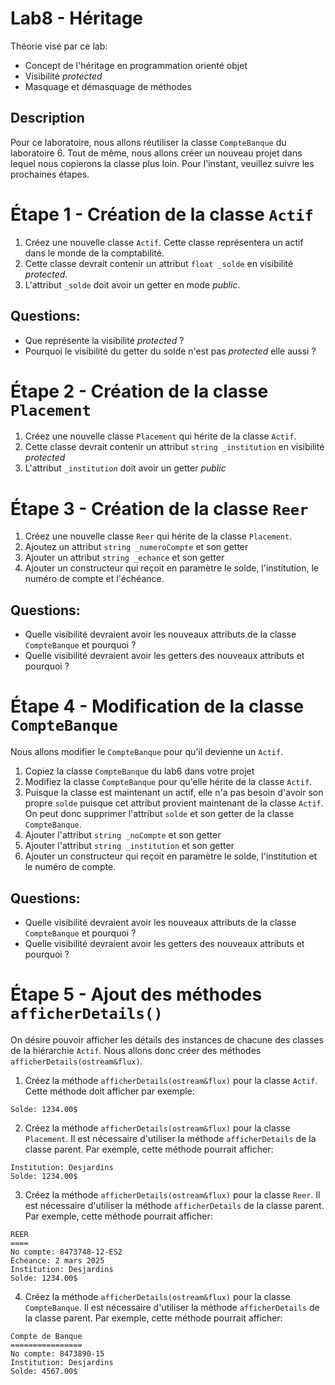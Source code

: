 # Lab8 - Héritage

Théorie visé par ce lab:
- Concept de l'héritage en programmation orienté objet
- Visibilité *protected*
- Masquage et démasquage de méthodes

## Description
Pour ce laboratoire, nous allons réutiliser la classe `CompteBanque` du laboratoire 6.  Tout de même, nous allons créer un nouveau projet dans lequel nous copierons la classe plus loin.  Pour l'instant, veuillez suivre les prochaines étapes.

# Étape 1 - Création de la classe `Actif`
1. Créez une nouvelle classe `Actif`.  Cette classe représentera un actif dans le monde de la comptabilité.
2. Cette classe devrait contenir un attribut `float _solde` en visibilité *protected*.  
3. L'attribut `_solde` doit avoir un getter en mode *public*.  

## Questions:
- Que représente la visibilité *protected* ? 
- Pourquoi le visibilité du getter du solde n'est pas *protected* elle aussi ? 

# Étape 2 - Création de la classe `Placement`
1. Créez une nouvelle classe `Placement` qui hérite de la classe `Actif`.  
2. Cette classe devrait contenir un attribut `string _institution` en visibilité *protected*
3. L'attribut `_institution` doit avoir un getter *public*

# Étape 3 - Création de la classe `Reer` 
1. Créez une nouvelle classe `Reer` qui hérite de la classe `Placement`.  
2. Ajoutez un attribut `string _numeroCompte` et son getter
3. Ajouter un attribut `string _echance` et son getter
4. Ajouter un constructeur qui reçoit en paramètre le solde, l'institution, le numéro de compte et l'échéance. 

## Questions: 
- Quelle visibilité devraient avoir les nouveaux attributs de la classe `CompteBanque` et pourquoi ? 
- Quelle visibilité devraient avoir les getters des nouveaux attributs et pourquoi ? 

# Étape 4 - Modification de la classe `CompteBanque`
Nous allons modifier le `CompteBanque` pour qu'il devienne un `Actif`.
1. Copiez la classe `CompteBanque` du lab6 dans votre projet
2. Modifiez la classe `CompteBanque` pour qu'elle hérite de la classe `Actif`.  
3. Puisque la classe est maintenant un actif, elle n'a pas besoin d'avoir son propre `solde` puisque cet attribut provient maintenant de la classe `Actif`.  On peut donc supprimer l'attribut `solde` et son getter de la classe `CompteBanque`.
4. Ajouter l'attribut `string _noCompte` et son getter
5. Ajouter l'attribut `string _institution` et son getter
6. Ajouter un constructeur qui reçoit en paramètre le solde, l'institution et le numéro de compte.

## Questions: 
- Quelle visibilité devraient avoir les nouveaux attributs de la classe `CompteBanque` et pourquoi ? 
- Quelle visibilité devraient avoir les getters des nouveaux attributs et pourquoi ? 

# Étape 5 - Ajout des méthodes `afficherDetails()`
On désire pouvoir afficher les détails des instances de chacune des classes de la hiérarchie `Actif`. Nous allons donc créer des méthodes `afficherDetails(ostream&flux)`.  
1. Créez la méthode `afficherDetails(ostream&flux)` pour la classe `Actif`.  Cette méthode doit afficher par exemple: 
```
Solde: 1234.00$
```
2. Créez la méthode `afficherDetails(ostream&flux)` pour la classe `Placement`.  Il est nécessaire d'utiliser la méthode `afficherDetails` de la classe parent.  Par exemple, cette méthode pourrait afficher:
```
Institution: Desjardins
Solde: 1234.00$
```
3. Créez la méthode `afficherDetails(ostream&flux)` pour la classe `Reer`.  Il est nécessaire d'utiliser la méthode `afficherDetails` de la classe parent.  Par exemple, cette méthode pourrait afficher:
```
REER
====
No compte: 8473748-12-ES2
Échéance: 2 mars 2025
Institution: Desjardins
Solde: 1234.00$
```
4. Créez la méthode `afficherDetails(ostream&flux)` pour la classe `CompteBanque`.  Il est nécessaire d'utiliser la méthode `afficherDetails` de la classe parent.  Par exemple, cette méthode pourrait afficher:
```
Compte de Banque
================
No compte: 8473890-15
Institution: Desjardins
Solde: 4567.00$
```
